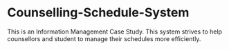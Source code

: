 # Counselling-Schedule-System
This is an Information Management Case Study. This system strives to help counsellors and student to manage their schedules more efficiently. 
